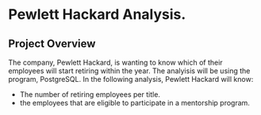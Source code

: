 # Pewlett Hackard Analysis.

## Project Overview 

The company, Pewlett Hackard, is wanting to know which of their employees will start retiring within the year. The analyisis will be using the program, PostgreSQL. In the following analysis, Pewlett Hackard will know:
  - The number of retiring employees per title.
  - the employees that are eligible to participate in a mentorship program.
